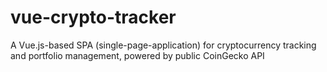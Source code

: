 # vue-crypto-tracker
A Vue.js-based SPA (single-page-application) for cryptocurrency tracking and portfolio management, powered by public CoinGecko API
